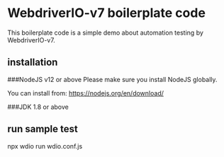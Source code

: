 # WebdriverIO-v7 boilerplate code
This boilerplate code is a simple demo about automation testing by WebdriverIO-v7. 
## installation

###NodeJS v12 or above
Please make sure you install NodeJS globally. 

You can install from: https://nodejs.org/en/download/

###JDK 1.8 or above
## run sample test
npx wdio run wdio.conf.js

